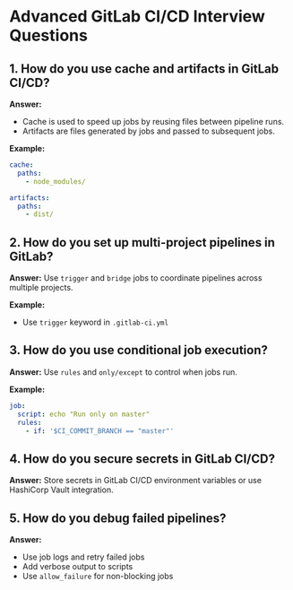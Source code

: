 # Advanced GitLab CI/CD Interview Questions

## 1. How do you use cache and artifacts in GitLab CI/CD?
**Answer:**
- Cache is used to speed up jobs by reusing files between pipeline runs.
- Artifacts are files generated by jobs and passed to subsequent jobs.

**Example:**
```yaml
cache:
  paths:
    - node_modules/

artifacts:
  paths:
    - dist/
```

## 2. How do you set up multi-project pipelines in GitLab?
**Answer:**
Use `trigger` and `bridge` jobs to coordinate pipelines across multiple projects.

**Example:**
- Use `trigger` keyword in `.gitlab-ci.yml`

## 3. How do you use conditional job execution?
**Answer:**
Use `rules` and `only/except` to control when jobs run.

**Example:**
```yaml
job:
  script: echo "Run only on master"
  rules:
    - if: '$CI_COMMIT_BRANCH == "master"'
```

## 4. How do you secure secrets in GitLab CI/CD?
**Answer:**
Store secrets in GitLab CI/CD environment variables or use HashiCorp Vault integration.

## 5. How do you debug failed pipelines?
**Answer:**
- Use job logs and retry failed jobs
- Add verbose output to scripts
- Use `allow_failure` for non-blocking jobs
